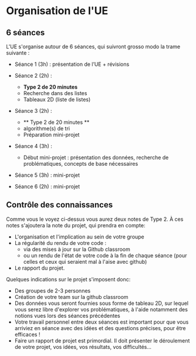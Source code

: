 # Organisation de l'UE

## 6 séances

L'UE s'organise autour de 6 séances, qui suivront grosso modo la trame suivante :
- Séance 1 (3h) : présentation de l’UE + révisions

- Séance 2 (2h) :
  - **Type 2 de 20 minutes** 
  - Recherche dans des listes
  - Tableaux 2D (liste de listes)

- Séance 3 (2h) : 
  - ** Type 2 de 20 minutes **
  - algorithme(s) de tri
  - Préparation mini-projet
  
- Séance 4 (3h) : 
  - Début mini-projet : présentation des données, recherche de problématiques, concepts de base nécessaires
                                          
- Séance 5 (3h) : mini-projet
                                          
- Séance 6 (2h) : mini-projet



## Contrôle des connaissances

Comme vous le voyez ci-dessus vous aurez deux notes de Type 2. À ces notes s'ajoutera la note du projet, qui prendra en compte:
- L'organisation et l'implication au sein de votre groupe
- La régularité du rendu de votre code :
  - via des mises à jour sur la Github classroom
  - ou un rendu de l'état de votre code à la fin de chaque séance (pour celles et ceux qui seraient mal à l'aise avec github)
- Le rapport du projet.

Quelques indications sur le projet s'imposent donc:
- Des groupes de 2-3 personnes
- Création de votre team sur la github classroom
- Des données vous seront fournies sous forme de tableau 2D, sur lequel vous serez libre d'explorer vos problématiques,
à l'aide notamment des notions vues lors des séances précédentes
- Votre travail personnel entre deux séances est important pour que vous arriviez en séance avec des idées et des questions 
précises, pour être efficaces !
- Faire un rapport de projet est primordial. Il doit présenter le déroulement de votre projet, vos idées, vos résultats,
vos difficultés...
